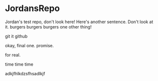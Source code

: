 # JordansRepo
Jordan's test repo, don't look here!
Here's another sentence. Don't look at it.
burgers burgers burgers
one other thing!

git it github

okay, final one. promise.

for real.

time time time

adkjfhlkdzsfhsadlkjf